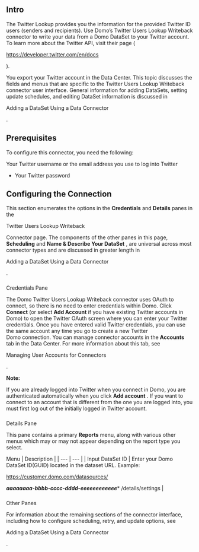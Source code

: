 

Intro
-------

The Twitter Lookup provides you the information for the provided Twitter ID users (senders and recipients). Use Domo’s Twitter Users Lookup Writeback connector to write your data from a Domo DataSet to your Twitter account. To learn more about the Twitter API, visit their page (


 https://developer.twitter.com/en/docs


 ).


 You export your Twitter account in the Data Center. This topic discusses the fields and menus that are specific to the Twitter Users Lookup Writeback connector user interface. General information for adding DataSets, setting update schedules, and editing DataSet information is discussed in

Adding a DataSet Using a Data Connector

.


 Prerequisites
---------------

To configure this connector, you need the following:

 Your Twitter username or the email address you use to log into Twitter
* Your Twitter password

Configuring the Connection
----------------------------


 This section enumerates the options in the
 **Credentials**
 and
 **Details**
 panes in the

Twitter Users Lookup Writeback

Connector page. The components of the other panes in this page,
 **Scheduling**
 and
 **Name & Describe Your DataSet**
 , are universal across most connector types and are discussed in greater length in

Adding a DataSet Using a Data Connector

.


###

Credentials Pane

The Domo Twitter Users Lookup Writeback connector uses OAuth to connect, so there is no need to enter credentials within Domo. Click
 ****Connect****
 (or select
 ****Add Account****
 if you have existing Twitter accounts in Domo) to open the Twitter OAuth screen where you can enter your Twitter credentials. Once you have entered valid Twitter credentials, you can use the same account any time you go to create a new Twitter Domo connection. You can manage connector accounts in the
 ****Accounts****
 tab in the Data Center. For more information about this tab, see

Managing User Accounts for Connectors

.


**Note:**

If you are already logged into Twitter when you connect in Domo, you are authenticated automatically when you click
 ****Add account****
 . If you want to connect to an account that is different from the one you are logged into, you must first log out of the initially logged in Twitter account.


###
 Details Pane

This pane contains a primary
 **Reports**
 menu, along with various other menus which may or may not appear depending on the report type you select.


 Menu
  |
 Description
  |
| --- | --- |
|
 Input DataSet ID
  |
 Enter your Domo DataSet ID(GUID) located in the dataset URL. Example:


 https://customer.domo.com/datasources/

***aaaaaaaa-bbbb-cccc-dddd-eeeeeeeeeeee****
 /details/settings
  |


###
 Other Panes

For information about the remaining sections of the connector interface, including how to configure scheduling, retry, and update options, see

Adding a DataSet Using a Data Connector

.

